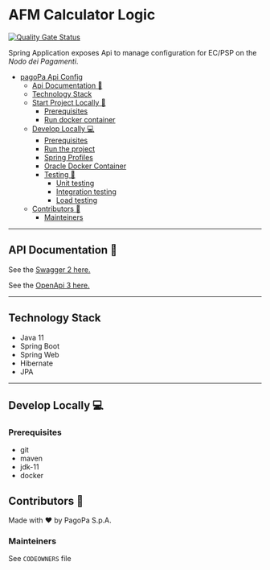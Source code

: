 # AFM Calculator Logic

[![Quality Gate Status](https://sonarcloud.io/api/project_badges/measure?project=pagopa_pagopa-afm-calculator&metric=alert_status)](https://sonarcloud.io/dashboard?id=pagopa_pagopa-afm-calculator)

Spring Application exposes Api to manage configuration for EC/PSP on the _Nodo dei Pagamenti_.

- [pagoPa Api Config](#pagopa-api-config)
    - [Api Documentation 📖](#api-documentation-)
    - [Technology Stack](#technology-stack)
    - [Start Project Locally 🚀](#start-project-locally-)
        - [Prerequisites](#prerequisites)
        - [Run docker container](#run-docker-container)
    - [Develop Locally 💻](#develop-locally-)
        - [Prerequisites](#prerequisites-1)
        - [Run the project](#run-the-project)
        - [Spring Profiles](#spring-profiles)
        - [Oracle Docker Container](#oracle-docker-container)
        - [Testing 🧪](#testing-)
            - [Unit testing](#unit-testing)
            - [Integration testing](#integration-testing)
            - [Load testing](#load-testing)
    - [Contributors 👥](#contributors-)
        - [Mainteiners](#mainteiners)

---
## API Documentation 📖
See the [Swagger 2 here.](https://editor.swagger.io/?url=https://raw.githubusercontent.com/pagopa/pagopa-afm-calculator/main/openapi/swagger.json)

See the [OpenApi 3 here.](https://editor.swagger.io/?url=https://raw.githubusercontent.com/pagopa/pagopa-afm-calculator/main/openapi/openapi.json)

---

## Technology Stack
- Java 11
- Spring Boot
- Spring Web
- Hibernate
- JPA

---

## Develop Locally 💻

### Prerequisites
- git
- maven
- jdk-11
- docker

## Contributors 👥
Made with ❤️ by PagoPa S.p.A.

### Mainteiners
See `CODEOWNERS` file
